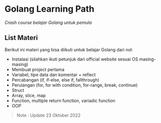 # Golang Learning Path
_Crash course belajar Golang untuk pemula_

## List Materi
Berikut ini materi yang bisa diikuti untuk belajar Golang dari nol:
- Instalasi (silahkan ikuti petunjuk dari official website sesuai OS masing-masing)
- Membuat project pertama
- Variabel, tipe data dan komentar + reflect
- Percabangan (if, if-else, else if, fallthrough)
- Perulangan (for, for with condition, for-range, break, continue)
- Struct
- Array, slice, map
- Function, multiple return function, variadic function
- OOP

> Note : Update 23 Oktober 2022

